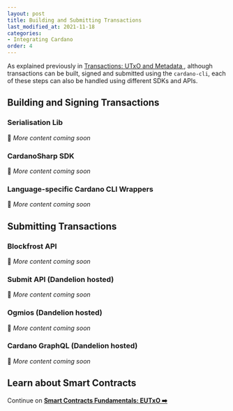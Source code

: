 ```yaml
---
layout: post
title: Building and Submitting Transactions
last_modified_at: 2021-11-18
categories:
- Integrating Cardano
order: 4
---
```


As explained previously in [Transactions: UTxO and Metadata
](https://learn.lovelace.academy/getting-started/transactions-utxo-and-metadata/), although transactions can be built, signed and submitted using the `cardano-cli`, each of these steps can also be handled using different SDKs and APIs.

## Building and Signing Transactions

### Serialisation Lib
🚧 _More content coming soon_

### CardanoSharp SDK
🚧 _More content coming soon_

### Language-specific Cardano CLI Wrappers
🚧 _More content coming soon_

## Submitting Transactions

### Blockfrost API
🚧 _More content coming soon_

### Submit API (Dandelion hosted)
🚧 _More content coming soon_

### Ogmios (Dandelion hosted)
🚧 _More content coming soon_

### Cardano GraphQL (Dandelion hosted)
🚧 _More content coming soon_

## Learn about Smart Contracts
Continue on **[Smart Contracts Fundamentals: EUTxO
 ➡️](https://learn.lovelace.academy/fundamentals/eutxo/)**